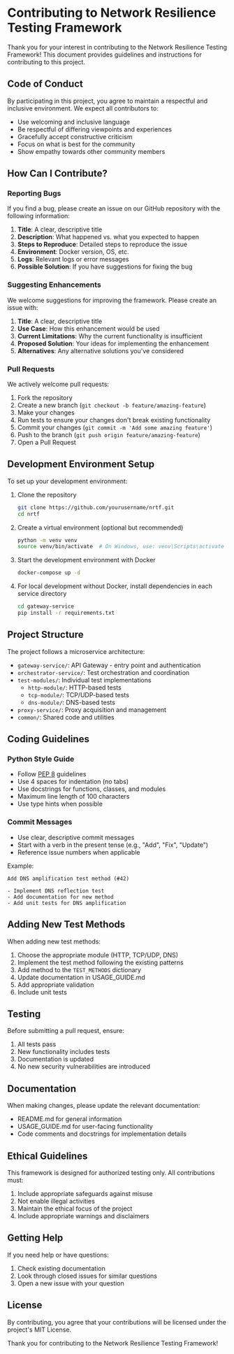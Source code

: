 # Contributing to Network Resilience Testing Framework

Thank you for your interest in contributing to the Network Resilience Testing Framework! This document provides guidelines and instructions for contributing to this project.

## Code of Conduct

By participating in this project, you agree to maintain a respectful and inclusive environment. We expect all contributors to:

- Use welcoming and inclusive language
- Be respectful of differing viewpoints and experiences
- Gracefully accept constructive criticism
- Focus on what is best for the community
- Show empathy towards other community members

## How Can I Contribute?

### Reporting Bugs

If you find a bug, please create an issue on our GitHub repository with the following information:

1. **Title**: A clear, descriptive title
2. **Description**: What happened vs. what you expected to happen
3. **Steps to Reproduce**: Detailed steps to reproduce the issue
4. **Environment**: Docker version, OS, etc.
5. **Logs**: Relevant logs or error messages
6. **Possible Solution**: If you have suggestions for fixing the bug

### Suggesting Enhancements

We welcome suggestions for improving the framework. Please create an issue with:

1. **Title**: A clear, descriptive title
2. **Use Case**: How this enhancement would be used
3. **Current Limitations**: Why the current functionality is insufficient
4. **Proposed Solution**: Your ideas for implementing the enhancement
5. **Alternatives**: Any alternative solutions you've considered

### Pull Requests

We actively welcome pull requests:

1. Fork the repository
2. Create a new branch (`git checkout -b feature/amazing-feature`)
3. Make your changes
4. Run tests to ensure your changes don't break existing functionality
5. Commit your changes (`git commit -m 'Add some amazing feature'`)
6. Push to the branch (`git push origin feature/amazing-feature`)
7. Open a Pull Request

## Development Environment Setup

To set up your development environment:

1. Clone the repository
   ```bash
   git clone https://github.com/yourusername/nrtf.git
   cd nrtf
   ```

2. Create a virtual environment (optional but recommended)
   ```bash
   python -m venv venv
   source venv/bin/activate  # On Windows, use: venv\Scripts\activate
   ```

3. Start the development environment with Docker
   ```bash
   docker-compose up -d
   ```

4. For local development without Docker, install dependencies in each service directory
   ```bash
   cd gateway-service
   pip install -r requirements.txt
   ```

## Project Structure

The project follows a microservice architecture:

- `gateway-service/`: API Gateway - entry point and authentication
- `orchestrator-service/`: Test orchestration and coordination
- `test-modules/`: Individual test implementations
  - `http-module/`: HTTP-based tests
  - `tcp-module/`: TCP/UDP-based tests
  - `dns-module/`: DNS-based tests
- `proxy-service/`: Proxy acquisition and management
- `common/`: Shared code and utilities

## Coding Guidelines

### Python Style Guide

- Follow [PEP 8](https://www.python.org/dev/peps/pep-0008/) guidelines
- Use 4 spaces for indentation (no tabs)
- Use docstrings for functions, classes, and modules
- Maximum line length of 100 characters
- Use type hints when possible

### Commit Messages

- Use clear, descriptive commit messages
- Start with a verb in the present tense (e.g., "Add", "Fix", "Update")
- Reference issue numbers when applicable

Example:
```
Add DNS amplification test method (#42)

- Implement DNS reflection test
- Add documentation for new method
- Add unit tests for DNS amplification
```

## Adding New Test Methods

When adding new test methods:

1. Choose the appropriate module (HTTP, TCP/UDP, DNS)
2. Implement the test method following the existing patterns
3. Add method to the `TEST_METHODS` dictionary
4. Update documentation in USAGE_GUIDE.md
5. Add appropriate validation
6. Include unit tests

## Testing

Before submitting a pull request, ensure:

1. All tests pass
2. New functionality includes tests
3. Documentation is updated
4. No new security vulnerabilities are introduced

## Documentation

When making changes, please update the relevant documentation:

- README.md for general information
- USAGE_GUIDE.md for user-facing functionality
- Code comments and docstrings for implementation details

## Ethical Guidelines

This framework is designed for authorized testing only. All contributions must:

1. Include appropriate safeguards against misuse
2. Not enable illegal activities
3. Maintain the ethical focus of the project
4. Include appropriate warnings and disclaimers

## Getting Help

If you need help or have questions:

1. Check existing documentation
2. Look through closed issues for similar questions
3. Open a new issue with your question

## License

By contributing, you agree that your contributions will be licensed under the project's MIT License.

Thank you for contributing to the Network Resilience Testing Framework!